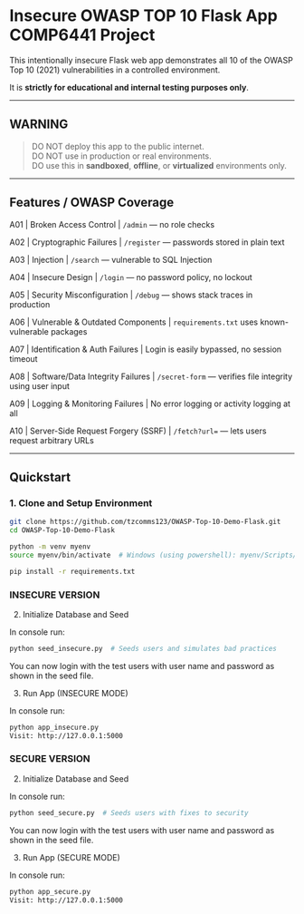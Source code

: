 # Insecure OWASP TOP 10 Flask App COMP6441 Project

This intentionally insecure Flask web app demonstrates all 10 of the OWASP Top 10 (2021) vulnerabilities in a controlled environment. 

It is **strictly for educational and internal testing purposes only**.

---

## WARNING

> DO NOT deploy this app to the public internet.  
> DO NOT use in production or real environments.  
> DO use this in **sandboxed**, **offline**, or **virtualized** environments only.

---

## Features / OWASP Coverage

A01 | Broken Access Control | `/admin` — no role checks 

A02 | Cryptographic Failures | `/register` — passwords stored in plain text 

A03 | Injection | `/search` — vulnerable to SQL Injection 

A04 | Insecure Design | `/login` — no password policy, no lockout 

A05 | Security Misconfiguration | `/debug` — shows stack traces in production 

A06 | Vulnerable & Outdated Components | `requirements.txt` uses known-vulnerable packages 

A07 | Identification & Auth Failures | Login is easily bypassed, no session timeout 

A08 | Software/Data Integrity Failures | `/secret-form` — verifies file integrity using user input 

A09 | Logging & Monitoring Failures | No error logging or activity logging at all 

A10 | Server-Side Request Forgery (SSRF) | `/fetch?url=` — lets users request arbitrary URLs 

---

##  Quickstart

### 1. Clone and Setup Environment

```bash
git clone https://github.com/tzcomms123/OWASP-Top-10-Demo-Flask.git
cd OWASP-Top-10-Demo-Flask

python -m venv myenv
source myenv/bin/activate  # Windows (using powershell): myenv/Scripts/activate

pip install -r requirements.txt
```


### INSECURE VERSION

2. Initialize Database and Seed

In console run:

```bash
python seed_insecure.py  # Seeds users and simulates bad practices
```
You can now login with the test users with user name and password as shown in the seed file. 

3. Run App (INSECURE MODE)

In console run:

```bash
python app_insecure.py
Visit: http://127.0.0.1:5000
```





### SECURE VERSION

2. Initialize Database and Seed

In console run:

```bash
python seed_secure.py  # Seeds users with fixes to security
```

You can now login with the test users with user name and password as shown in the seed file. 


3. Run App (SECURE MODE)

In console run:

```bash
python app_secure.py
Visit: http://127.0.0.1:5000
```

